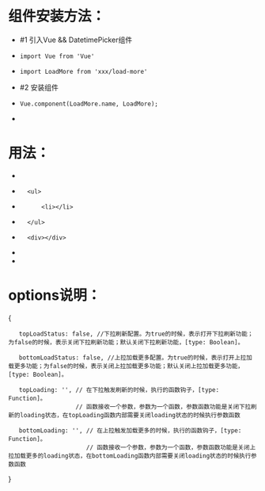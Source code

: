 
# 组件安装方法：
 *   #1 引入Vue && DatetimePicker组件
 *     import Vue from 'Vue' 
 *     import LoadMore from 'xxx/load-more'
 *   #2 安装组件
 *     Vue.component(LoadMore.name, LoadMore);
 * 
# 用法：
 *   <sxx-load-more>
 *       <ul>
 *           <li></li>
 *       </ul>
 *       <div></div>
 *   </sxx-load-more>
 * 
# options说明：
   {
  
       topLoadStatus: false, //下拉刷新配置。为true的时候，表示打开下拉刷新功能；为false的时候，表示关闭下拉刷新功能；默认关闭下拉刷新功能，[type: Boolean]。
      
       bottomLoadStatus: false, //上拉加载更多配置。为true的时候，表示打开上拉加载更多功能；为false的时候，表示关闭上拉加载更多功能；默认关闭上拉加载更多功能，[type: Boolean]。
 
       topLoading: '', // 在下拉触发刷新的时候，执行的函数钩子，[type: Function]。
                       // 函数接收一个参数，参数为一个函数，参数函数功能是关闭下拉刷新的loading状态，在topLoading函数内部需要关闭loading状态的时候执行参数函数
 
       bottomLoading: '', // 在上拉触发加载更多的时候，执行的函数钩子，[type: Function]。
                          // 函数接收一个参数，参数为一个函数，参数函数功能是关闭上拉加载更多的loading状态，在bottomLoading函数内部需要关闭loading状态的时候执行参数函数
                         
   }
